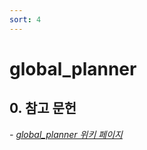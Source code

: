 ```yaml
---
sort: 4
---
```


# global_planner

## 0. 참고 문헌

*- [global_planner 위키 페이지](http://wiki.ros.org/global_planner?distro=noetic)*
